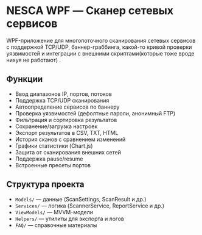 # NESCA WPF — Сканер сетевых сервисов

WPF-приложение для многопоточного сканирования сетевых сервисов с поддержкой TCP/UDP, баннер-граббинга, какой-то кривой проверки уязвимостей и интеграции с внешними скриптами(которые тоже вроде нихуя не работают) .

## Функции
- Ввод диапазонов IP, портов, потоков
- Поддержка TCP/UDP сканирования
- Автоопределение сервисов по баннеру
- Проверка уязвимостей (дефолтные пароли, анонимный FTP)
- Фильтрация и сортировка результатов
- Сохранение/загрузка настроек
- Экспорт результатов в CSV, TXT, HTML
- История сканов с сравнением изменений
- Графики статистики (Chart.js)
- Защита от сканирования внешних сетей
- Поддержка pause/resume
- Встроенные пресеты портов

## Структура проекта
- `Models/` — данные (ScanSettings, ScanResult и др.)
- `Services/` — логика (ScannerService, ReportService и др.)
- `ViewModels/` — MVVM-модели
- `Helpers/` — утилиты для экспорта и логов
- `FAQ/` — справочные материалы
